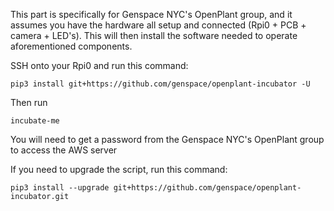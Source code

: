 This part is specifically for Genspace NYC's OpenPlant group, and it assumes you have the hardware all setup and connected (Rpi0 + PCB + camera + LED's).
This will then install the software needed to operate aforementioned components. 

SSH onto your Rpi0 and run this command:

```
pip3 install git+https://github.com/genspace/openplant-incubator -U
```

Then run 
```
incubate-me
```

You will need to get a password from the Genspace NYC's OpenPlant group to access the AWS server

If you need to upgrade the script, run this command:
```
pip3 install --upgrade git+https://github.com/genspace/openplant-incubator.git
```
